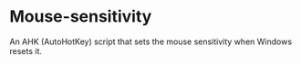 # Mouse-sensitivity
An AHK (AutoHotKey) script that sets the mouse sensitivity when Windows resets it. 
